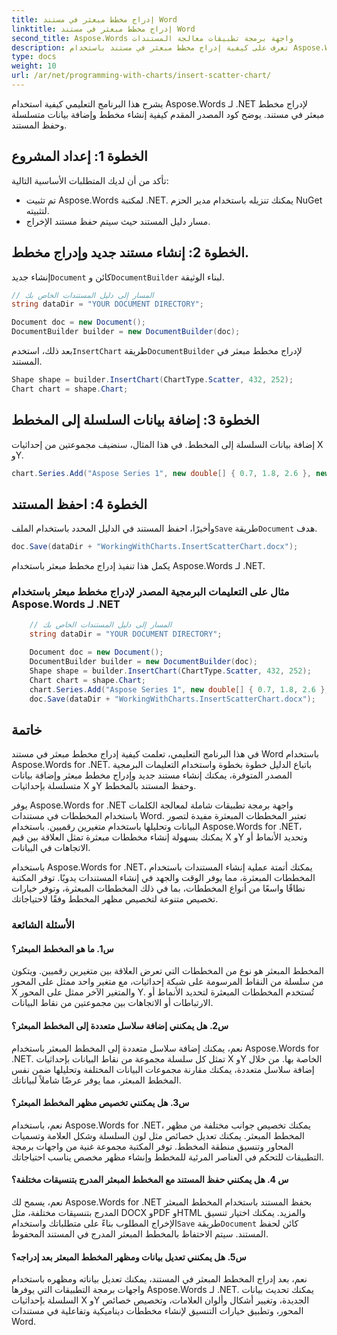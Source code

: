 ```yaml
---
title: إدراج مخطط مبعثر في مستند Word
linktitle: إدراج مخطط مبعثر في مستند Word
second_title: Aspose.Words واجهة برمجة تطبيقات معالجة المستندات
description: تعرف على كيفية إدراج مخطط مبعثر في مستند باستخدام Aspose.Words لـ .NET. أضف بيانات السلسلة بإحداثيات X وY.
type: docs
weight: 10
url: /ar/net/programming-with-charts/insert-scatter-chart/
---
```


يشرح هذا البرنامج التعليمي كيفية استخدام Aspose.Words لـ .NET لإدراج مخطط مبعثر في مستند. يوضح كود المصدر المقدم كيفية إنشاء مخطط وإضافة بيانات متسلسلة وحفظ المستند.

## الخطوة 1: إعداد المشروع

تأكد من أن لديك المتطلبات الأساسية التالية:

- تم تثبيت Aspose.Words لمكتبة .NET. يمكنك تنزيله باستخدام مدير الحزم NuGet لتثبيته.
- مسار دليل المستند حيث سيتم حفظ مستند الإخراج.

## الخطوة 2: إنشاء مستند جديد وإدراج مخطط.

 إنشاء جديد`Document` كائن و`DocumentBuilder` لبناء الوثيقة.

```csharp
// المسار إلى دليل المستندات الخاص بك
string dataDir = "YOUR DOCUMENT DIRECTORY";

Document doc = new Document();
DocumentBuilder builder = new DocumentBuilder(doc);
```

 بعد ذلك، استخدم`InsertChart` طريقة`DocumentBuilder` لإدراج مخطط مبعثر في المستند.

```csharp
Shape shape = builder.InsertChart(ChartType.Scatter, 432, 252);
Chart chart = shape.Chart;
```

## الخطوة 3: إضافة بيانات السلسلة إلى المخطط

إضافة بيانات السلسلة إلى المخطط. في هذا المثال، سنضيف مجموعتين من إحداثيات X وY.

```csharp
chart.Series.Add("Aspose Series 1", new double[] { 0.7, 1.8, 2.6 }, new double[] { 2.7, 3.2, 0.8 });
```

## الخطوة 4: احفظ المستند

 وأخيرًا، احفظ المستند في الدليل المحدد باستخدام الملف`Save` طريقة`Document` هدف.

```csharp
doc.Save(dataDir + "WorkingWithCharts.InsertScatterChart.docx");
```

يكمل هذا تنفيذ إدراج مخطط مبعثر باستخدام Aspose.Words لـ .NET.

### مثال على التعليمات البرمجية المصدر لإدراج مخطط مبعثر باستخدام Aspose.Words لـ .NET 

```csharp
	// المسار إلى دليل المستندات الخاص بك
	string dataDir = "YOUR DOCUMENT DIRECTORY";

	Document doc = new Document();
	DocumentBuilder builder = new DocumentBuilder(doc);
	Shape shape = builder.InsertChart(ChartType.Scatter, 432, 252);
	Chart chart = shape.Chart;
	chart.Series.Add("Aspose Series 1", new double[] { 0.7, 1.8, 2.6 }, new double[] { 2.7, 3.2, 0.8 });
	doc.Save(dataDir + "WorkingWithCharts.InsertScatterChart.docx");
```

## خاتمة

في هذا البرنامج التعليمي، تعلمت كيفية إدراج مخطط مبعثر في مستند Word باستخدام Aspose.Words for .NET. باتباع الدليل خطوة بخطوة واستخدام التعليمات البرمجية المصدر المتوفرة، يمكنك إنشاء مستند جديد وإدراج مخطط مبعثر وإضافة بيانات متسلسلة بإحداثيات X وY وحفظ المستند بالمخطط.

يوفر Aspose.Words for .NET واجهة برمجة تطبيقات شاملة لمعالجة الكلمات باستخدام المخططات في مستندات Word. تعتبر المخططات المبعثرة مفيدة لتصور البيانات وتحليلها باستخدام متغيرين رقميين. باستخدام Aspose.Words for .NET، يمكنك بسهولة إنشاء مخططات مبعثرة تمثل العلاقة بين قيم X وY وتحديد الأنماط أو الاتجاهات في البيانات.

باستخدام Aspose.Words for .NET، يمكنك أتمتة عملية إنشاء المستندات باستخدام المخططات المبعثرة، مما يوفر الوقت والجهد في إنشاء المستندات يدويًا. توفر المكتبة نطاقًا واسعًا من أنواع المخططات، بما في ذلك المخططات المبعثرة، وتوفر خيارات تخصيص متنوعة لتخصيص مظهر المخطط وفقًا لاحتياجاتك.

### الأسئلة الشائعة

#### س1. ما هو المخطط المبعثر؟
المخطط المبعثر هو نوع من المخططات التي تعرض العلاقة بين متغيرين رقميين. ويتكون من سلسلة من النقاط المرسومة على شبكة إحداثيات، مع متغير واحد ممثل على المحور X والمتغير الآخر ممثل على المحور Y. تُستخدم المخططات المبعثرة لتحديد الأنماط أو الارتباطات أو الاتجاهات بين مجموعتين من نقاط البيانات.

#### س2. هل يمكنني إضافة سلاسل متعددة إلى المخطط المبعثر؟
نعم، يمكنك إضافة سلاسل متعددة إلى المخطط المبعثر باستخدام Aspose.Words for .NET. تمثل كل سلسلة مجموعة من نقاط البيانات بإحداثيات X وY الخاصة بها. من خلال إضافة سلاسل متعددة، يمكنك مقارنة مجموعات البيانات المختلفة وتحليلها ضمن نفس المخطط المبعثر، مما يوفر عرضًا شاملاً لبياناتك.

#### س3. هل يمكنني تخصيص مظهر المخطط المبعثر؟
نعم، باستخدام Aspose.Words for .NET، يمكنك تخصيص جوانب مختلفة من مظهر المخطط المبعثر. يمكنك تعديل خصائص مثل لون السلسلة وشكل العلامة وتسميات المحاور وتنسيق منطقة المخطط. توفر المكتبة مجموعة غنية من واجهات برمجة التطبيقات للتحكم في العناصر المرئية للمخطط وإنشاء مظهر مخصص يناسب احتياجاتك.

#### س 4. هل يمكنني حفظ المستند مع المخطط المبعثر المدرج بتنسيقات مختلفة؟
نعم، يسمح لك Aspose.Words for .NET بحفظ المستند باستخدام المخطط المبعثر المدرج بتنسيقات مختلفة، مثل DOCX وPDF وHTML والمزيد. يمكنك اختيار تنسيق الإخراج المطلوب بناءً على متطلباتك واستخدام`Save` طريقة`Document` كائن لحفظ المستند. سيتم الاحتفاظ بالمخطط المبعثر المدرج في المستند المحفوظ.

#### س5. هل يمكنني تعديل بيانات ومظهر المخطط المبعثر بعد إدراجه؟
نعم، بعد إدراج المخطط المبعثر في المستند، يمكنك تعديل بياناته ومظهره باستخدام واجهات برمجة التطبيقات التي يوفرها Aspose.Words لـ .NET. يمكنك تحديث بيانات السلسلة بإحداثيات X وY الجديدة، وتغيير أشكال وألوان العلامات، وتخصيص خصائص المحور، وتطبيق خيارات التنسيق لإنشاء مخططات ديناميكية وتفاعلية في مستندات Word.